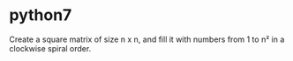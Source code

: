 # python7
Create a square matrix of size n x n, and fill it with numbers from 1 to n² in a clockwise spiral order.
